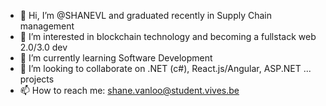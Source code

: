 - 👋 Hi, I’m @SHANEVL and graduated recently in Supply Chain management
- 👀 I’m interested in blockchain technology and becoming a fullstack web 2.0/3.0 dev
- 🌱 I’m currently learning Software Development
- 💞️ I’m looking to collaborate on .NET (c#), React.js/Angular, ASP.NET ... projects
- 📫 How to reach me: shane.vanloo@student.vives.be

<!---
SHANEVL/SHANEVL is a ✨ special ✨ repository because its `README.md` (this file) appears on your GitHub profile.
You can click the Preview link to take a look at your changes.
--->
